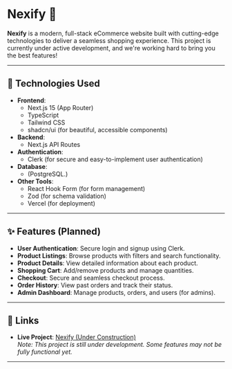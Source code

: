 # Nexify 🛒

**Nexify** is a modern, full-stack eCommerce website built with cutting-edge technologies to deliver a seamless shopping experience. This project is currently under active development, and we're working hard to bring you the best features!

---

## 🚀 Technologies Used

- **Frontend**:
  - Next.js 15 (App Router)
  - TypeScript
  - Tailwind CSS
  - shadcn/ui (for beautiful, accessible components)
- **Backend**:
  - Next.js API Routes
- **Authentication**:
  - Clerk (for secure and easy-to-implement user authentication)
- **Database**:
  - (PostgreSQL.)
- **Other Tools**:
  - React Hook Form (for form management)
  - Zod (for schema validation)
  - Vercel (for deployment)

---

## ✨ Features (Planned)

- **User Authentication**: Secure login and signup using Clerk.
- **Product Listings**: Browse products with filters and search functionality.
- **Product Details**: View detailed information about each product.
- **Shopping Cart**: Add/remove products and manage quantities.
- **Checkout**: Secure and seamless checkout process.
- **Order History**: View past orders and track their status.
- **Admin Dashboard**: Manage products, orders, and users (for admins).

---

## 🔗 Links

- **Live Project**: [Nexify (Under Construction)](https://nexify-seven.vercel.app/)  
  _Note: This project is still under development. Some features may not be fully functional yet._

---
